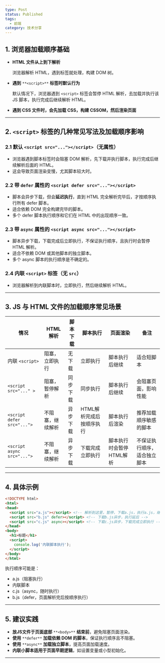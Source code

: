 ```yaml
---
type: Post
status: Published
tags:
  - 前端
category: 技术分享
---
```

## 1. 浏览器加载顺序基础
- **HTML 文件从上到下解析**
    
    浏览器解析 HTML，遇到标签就处理，构建 DOM 树。
    
- **遇到** `**<script>**` **标签时默认行为**
    
    默认情况下，浏览器遇到 `<script>` 标签会暂停 HTML 解析，去加载并执行该 JS 脚本，执行完成后继续解析 HTML。
    
- **遇到 CSS 文件时，会先加载 CSS，构建 CSSOM，然后渲染页面**
---
## 2. `<script>` 标签的几种常见写法及加载顺序影响
### 2.1 默认 `<script src="..."></script>`（无属性）
- 浏览器遇到脚本标签时会阻塞 DOM 解析，先下载并执行脚本，执行完成后继续解析后面的 HTML。
- 这会导致页面渲染变慢，尤其脚本较大时。
### 2.2 带 `defer` 属性的 `<script defer src="..."></script>`
- 脚本会异步下载，但会**延迟执行**，直到 HTML 完全解析完毕后，才按顺序执行所有 defer 脚本。
- 适合依赖 DOM 完全构建完毕的脚本。
- 多个 defer 脚本执行顺序和它们在 HTML 中的出现顺序一致。
### 2.3 带 `async` 属性的 `<script async src="..."></script>`
- 脚本异步下载，下载完成后立即执行，不保证执行顺序，且执行时会暂停 HTML 解析。
- 适合不依赖 DOM 或其他脚本的独立脚本。
- 多个 async 脚本的执行顺序是不确定的。
### 2.4 内联 `<script>` 标签（无 `src`）
- 浏览器解析到内联脚本时，立即执行，然后继续解析 HTML。
---
## 3. JS 与 HTML 文件的加载顺序常见场景
|情况|HTML 解析|脚本下载|脚本执行|页面渲染|备注|
|---|---|---|---|---|---|
|内联 `<script>`|阻塞，立即执行|无下载|立即执行|脚本执行后继续|适合短脚本|
|`<script src="..." >`|阻塞，暂停解析|同步下载|同步执行|脚本执行后继续|会阻塞页面，影响性能|
|`<script defer src="...">`|不阻塞，继续解析|异步下载|HTML解析完成后按顺序执行|脚本执行后渲染|推荐加载顺序敏感的脚本|
|`<script async src="...">`|不阻塞，继续解析|异步下载|下载完成立即执行|脚本执行时会暂停HTML解析|不保证执行顺序，适合独立脚本|
---
## 4. 具体示例
```HTML
<!DOCTYPE html>
<html>
<head>
  <script src="a.js"></script> <!-- 解析到这里，暂停，下载a.js，执行a.js，继续 -->
  <script src="b.js" defer></script> <!-- 下载b.js异步，执行延后 -->
  <script src="c.js" async></script> <!-- 下载c.js异步，下载完成立即执行 -->
</head>
<body>
  <h1>标题</h1>
  <script>
    console.log('内联脚本执行');
  </script>
</body>
</html>
```
执行顺序可能是：
- a.js（阻塞执行）
- 内联脚本
- c.js（async，随时执行）
- b.js（defer，页面解析完后按顺序执行）
---
## 5. 建议实践
- **放JS文件于页面底部** `**<body>**` **结束前**，避免阻塞页面渲染。
- **使用** `**defer**` **加载依赖 DOM 的脚本**，保证执行顺序且不阻塞。
- **使用** `**async**` **加载独立脚本**，提高页面加载速度。
- **内联小脚本适用于页面早期逻辑**，如设置变量或小型初始化。
---